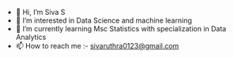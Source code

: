 - 👋 Hi, I’m Siva S
- 👀 I’m interested in Data Science and machine learning
- 🌱 I’m currently learning Msc Statistics with specialization in Data Analytics
- 📫 How to reach me :- sivaruthra0123@gmail.com

<!---
sivas-2/sivas-2 is a ✨ special ✨ repository because its `README.md` (this file) appears on your GitHub profile.
You can click the Preview link to take a look at your changes.
--->
